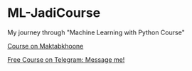 # ML-JadiCourse
My journey through "Machine Learning with Python Course"


[Course on Maktabkhoone](https://maktabkhooneh.org/course/%DB%8C%D8%A7%D8%AF%DA%AF%DB%8C%D8%B1%DB%8C-%D9%85%D8%A7%D8%B4%DB%8C%D9%86-%D9%BE%D8%A7%DB%8C%D8%AA%D9%88%D9%86-mk1318/)

[Free Course on Telegram: Message me!](https://t.me/ChamRun)
